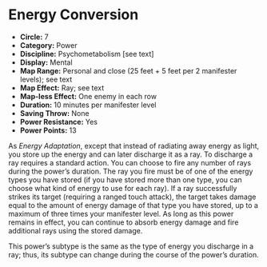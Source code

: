 # Energy Conversion

- **Circle:** 7
- **Category:** Power
- **Discipline:** Psychometabolism [see text]
- **Display:** Mental
- **Map Range:** Personal and close (25 feet + 5 feet per 2 manifester levels); see text
- **Map Effect:** Ray; see text
- **Map-less Effect:** One enemy in each row
- **Duration:** 10 minutes per manifester level
- **Saving Throw:** None
- **Power Resistance:** Yes
- **Power Points:** 13

As *Energy Adaptation*, except that instead of radiating away energy as light, you store up the energy and can later discharge it as a ray. To discharge a ray requires a standard action. You can choose to fire any number of rays during the power’s duration. The ray you fire must be of one of the energy types you have stored (if you have stored more than one type, you can choose what kind of energy to use for each ray). If a ray successfully strikes its target (requiring a ranged touch attack), the target takes damage equal to the amount of energy damage of that type you have stored, up to a maximum of three times your manifester level. As long as this power remains in effect, you can continue to absorb energy damage and fire additional rays using the stored damage.

This power’s subtype is the same as the type of energy you discharge in a ray; thus, its subtype can change during the course of the power’s duration.
